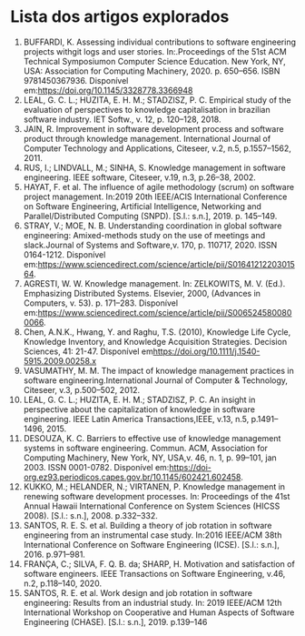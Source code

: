 # Lista dos artigos explorados

1. BUFFARDI, K. Assessing individual contributions to software engineering projects withgit logs and user stories. In:.Proceedings  of  the  51st  ACM  Technical  Symposiumon Computer Science Education. New York, NY, USA: Association for Computing Machinery, 2020. p. 650–656. ISBN 9781450367936. Disponível em:<https://doi.org/10.1145/3328778.3366948>
2. LEAL, G. C. L.; HUZITA, E. H. M.; STADZISZ, P. C. Empirical study of the evaluation of perspectives to knowledge capitalisation in brazilian software industry. IET Softw., v. 12, p. 120–128, 2018.
3. JAIN, R. Improvement in software development process and software product through knowledge management. International Journal of Computer Technology and Applications, Citeseer, v.2, n.5, p.1557–1562, 2011.
4. RUS, I.; LINDVALL, M.; SINHA, S. Knowledge management in software engineering. IEEE software, Citeseer, v.19, n.3, p.26–38, 2002.
5. HAYAT, F. et al. The influence of agile methodology (scrum) on software project management. In:2019 20th IEEE/ACIS International Conference on Software Engineering, Artificial Intelligence, Networking and Parallel/Distributed Computing (SNPD). [S.l.:  s.n.], 2019. p. 145–149.
6. STRAY, V.; MOE, N. B. Understanding coordination in global software engineering:  Amixed-methods study on the use of meetings and slack.Journal of Systems and Software,v.  170,  p.  110717,  2020.  ISSN  0164-1212.  Disponível em:<https://www.sciencedirect.com/science/article/pii/S0164121220301564>.
7. AGRESTI, W. W. Knowledge management. In: ZELKOWITS, M. V. (Ed.). Emphasizing Distributed Systems. Elsevier, 2000, (Advances in Computers, v. 53). p. 171–283. Disponível em:<https://www.sciencedirect.com/science/article/pii/S0065245800800066>.
8. Chen, A.N.K., Hwang, Y. and Raghu, T.S. (2010), Knowledge Life Cycle, Knowledge Inventory, and Knowledge Acquisition Strategies. Decision Sciences, 41: 21-47. Disponível em<https://doi.org/10.1111/j.1540-5915.2009.00258.x>
9. VASUMATHY, M. M. The impact of knowledge management practices in software engineering.International Journal of Computer & Technology, Citeseer, v.3, p.500–502, 2012.
10. LEAL, G. C. L.; HUZITA, E. H. M.; STADZISZ, P. C. An insight in perspective about the capitalization of knowledge in software engineering. IEEE Latin America Transactions,IEEE, v.13, n.5, p.1491–1496, 2015.
11. DESOUZA, K. C. Barriers to effective use of knowledge management systems in software engineering. Commun. ACM, Association for Computing Machinery, New York, NY, USA,v. 46, n. 1, p. 99–101, jan 2003. ISSN 0001-0782. Disponível em:<https://doi-org.ez93.periodicos.capes.gov.br/10.1145/602421.602458>.
12. KUKKO, M.; HELANDER, N.; VIRTANEN, P. Knowledge management in renewing software development processes. In: Proceedings of the 41st Annual Hawaii International Conference on System Sciences (HICSS 2008). [S.l.: s.n.], 2008. p.332–332.
13. SANTOS, R. E. S. et al. Building a theory of job rotation in software engineering from an instrumental case study. In:2016 IEEE/ACM 38th International Conference on Software Engineering (ICSE). [S.l.: s.n.], 2016. p.971–981.
14. FRANÇA, C.;  SILVA, F. Q. B. da;  SHARP, H. Motivation and satisfaction of software engineers. IEEE Transactions on Software Engineering, v.46, n.2, p.118–140, 2020.
15. SANTOS, R. E. et al. Work design and job rotation in software engineering: Results from an industrial study. In: 2019 IEEE/ACM 12th International Workshop on Cooperative and Human Aspects of Software Engineering (CHASE). [S.l.: s.n.], 2019. p.139–146